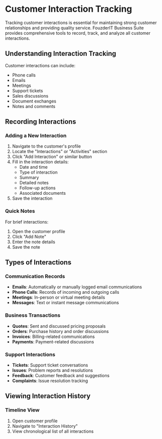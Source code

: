# Customer Interaction Tracking

Tracking customer interactions is essential for maintaining strong customer relationships and providing quality service. FouzderIT Business Suite provides comprehensive tools to record, track, and analyze all customer interactions.

## Understanding Interaction Tracking

Customer interactions can include:

- Phone calls
- Emails
- Meetings
- Support tickets
- Sales discussions
- Document exchanges
- Notes and comments

## Recording Interactions

### Adding a New Interaction

1.  Navigate to the customer's profile
2.  Locate the "Interactions" or "Activities" section
3.  Click "Add Interaction" or similar button
4.  Fill in the interaction details:
    - Date and time
    - Type of interaction
    - Summary
    - Detailed notes
    - Follow-up actions
    - Associated documents
5.  Save the interaction

### Quick Notes

For brief interactions:

1.  Open the customer profile
2.  Click "Add Note"
3.  Enter the note details
4.  Save the note

## Types of Interactions

### Communication Records

- **Emails**: Automatically or manually logged email communications
- **Phone Calls**: Records of incoming and outgoing calls
- **Meetings**: In-person or virtual meeting details
- **Messages**: Text or instant message communications

### Business Transactions

- **Quotes**: Sent and discussed pricing proposals
- **Orders**: Purchase history and order discussions
- **Invoices**: Billing-related communications
- **Payments**: Payment-related discussions

### Support Interactions

- **Tickets**: Support ticket conversations
- **Issues**: Problem reports and resolutions
- **Feedback**: Customer feedback and suggestions
- **Complaints**: Issue resolution tracking

## Viewing Interaction History

### Timeline View

1.  Open customer profile
2.  Navigate to "Interaction History"
3.  View chronological list of all interactions
